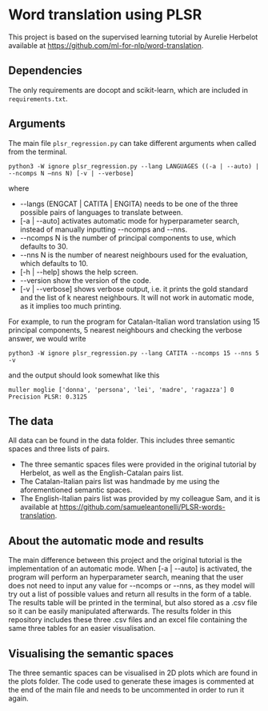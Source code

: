 <!--
                       _   _                       _       _   _             
__      _____  _ __ __| | | |_ _ __ __ _ _ __  ___| | __ _| |_(_) ___  _ __  
\ \ /\ / / _ \| '__/ _  | | __| '__/ _` | '_ \/ __| |/ _` | __| |/ _ \| '_ \ 
 \ V  V / (_) | | | (_| | | |_| | | (_| | | | \__ \ | (_| | |_| | (_) | | | |
  \_/\_/ \___/|_|  \__,_|  \__|_|  \__,_|_| |_|___/_|\__,_|\__|_|\___/|_| |_|
-->                                                                  

# Word translation using PLSR 
This project is based on the supervised learning tutorial by Aurelie Herbelot available at https://github.com/ml-for-nlp/word-translation.

## Dependencies
The only requirements are docopt and scikit-learn, which are included in ``requirements.txt``.

## Arguments
The main file ``plsr_regression.py`` can take different arguments when called from the terminal.
```
python3 -W ignore plsr_regression.py --lang LANGUAGES ((-a | --auto) | --ncomps N –nns N) [-v | --verbose]
```
where
- --langs (ENGCAT | CATITA | ENGITA) needs to be one of the three possible pairs of languages to translate between.
- [-a | --auto] activates automatic mode for hyperparameter search, instead of manually inputting --ncomps and --nns.
- --ncomps N is the number of principal components to use, which defaults to 30.
- --nns N is the number of nearest neighbours used for the evaluation, which defaults to 10.
- [-h | --help] shows the help screen.
- --version show the version of the code.
- [-v | --verbose] shows verbose output, i.e. it prints the gold standard and the list of k nearest neighbours. It will not work in automatic mode, as it implies too much printing.

For example, to run the program for Catalan-Italian word translation using 15 principal components, 5 nearest neighbours and checking the verbose answer, we would write
```
python3 -W ignore plsr_regression.py --lang CATITA --ncomps 15 --nns 5 -v
```
and the output should look somewhat like this
```
muller moglie ['donna', 'persona', 'lei', 'madre', 'ragazza'] 0
Precision PLSR: 0.3125
```

## The data
All data can be found in the data folder. This includes three semantic spaces and three lists of pairs. 
- The three semantic spaces files were provided in the original tutorial by Herbelot, as well as the English-Catalan pairs list. 
- The Catalan-Italian pairs list was handmade by me using the aforementioned semantic spaces.
- The English-Italian pairs list was provided by my colleague Sam, and it is available at https://github.com/samueleantonelli/PLSR-words-translation.

## About the automatic mode and results
The main difference between this project and the original tutorial is the implementation of an automatic mode. When [-a | --auto] is activated, the program will perform an hyperparameter search, meaning that the user does not need to input any value for --ncomps or --nns, as they model will try out a list of possible values and return all results in the form of a table. The results table will be printed in the terminal, but also stored as a .csv file so it can be easily manipulated afterwards. The results folder in this repository includes these three .csv files and an excel file containing the same three tables for an easier visualisation. 

## Visualising the semantic spaces
The three semantic spaces can be visualised in 2D plots which are found in the plots folder. The code used to generate these images is commented at the end of the main file and needs to be uncommented in order to run it again.
